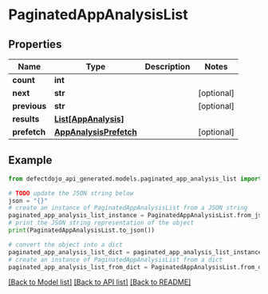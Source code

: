 # PaginatedAppAnalysisList


## Properties

Name | Type | Description | Notes
------------ | ------------- | ------------- | -------------
**count** | **int** |  | 
**next** | **str** |  | [optional] 
**previous** | **str** |  | [optional] 
**results** | [**List[AppAnalysis]**](AppAnalysis.md) |  | 
**prefetch** | [**AppAnalysisPrefetch**](AppAnalysisPrefetch.md) |  | [optional] 

## Example

```python
from defectdojo_api_generated.models.paginated_app_analysis_list import PaginatedAppAnalysisList

# TODO update the JSON string below
json = "{}"
# create an instance of PaginatedAppAnalysisList from a JSON string
paginated_app_analysis_list_instance = PaginatedAppAnalysisList.from_json(json)
# print the JSON string representation of the object
print(PaginatedAppAnalysisList.to_json())

# convert the object into a dict
paginated_app_analysis_list_dict = paginated_app_analysis_list_instance.to_dict()
# create an instance of PaginatedAppAnalysisList from a dict
paginated_app_analysis_list_from_dict = PaginatedAppAnalysisList.from_dict(paginated_app_analysis_list_dict)
```
[[Back to Model list]](../README.md#documentation-for-models) [[Back to API list]](../README.md#documentation-for-api-endpoints) [[Back to README]](../README.md)


